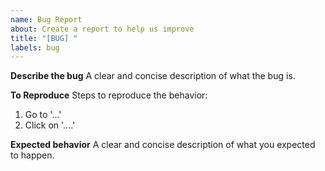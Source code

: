 ```yaml
---
name: Bug Report
about: Create a report to help us improve
title: "[BUG] "
labels: bug
---
```

**Describe the bug**
A clear and concise description of what the bug is.

**To Reproduce**
Steps to reproduce the behavior:
1. Go to '...'
2. Click on '....'

**Expected behavior**
A clear and concise description of what you expected to happen.
